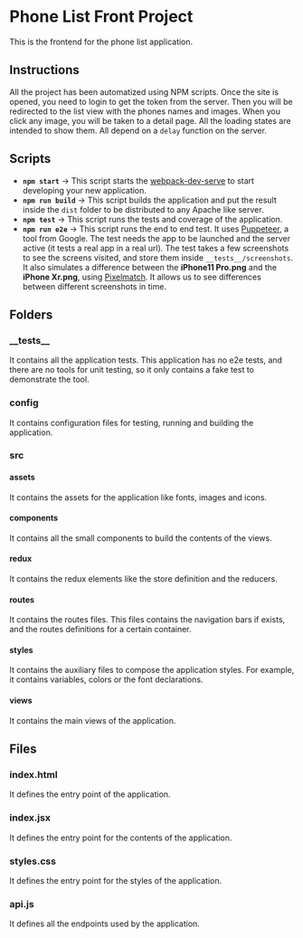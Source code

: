 # Phone List Front Project

This is the frontend for the phone list application.

## Instructions

All the project has been automatized using NPM scripts. Once the site is opened, you need to login to get the token from the server. Then you will be redirected to the list view with the phones names and images. When you click any image, you will be taken to a detail page. All the loading states are intended to show them. All depend on a `delay` function on the server.

## Scripts

* __`npm start`__ → This script starts the [webpack-dev-serve](https://github.com/webpack/webpack-dev-server) to start developing your new application.
* __`npm run build`__ → This script builds the application and put the result inside the `dist` folder to be distributed to any Apache like server.
* __`npm test`__ → This script runs the tests and coverage of the application.
* __`npm run e2e`__ → This script runs the end to end test. It uses [Puppeteer](https://github.com/puppeteer/puppeteer), a tool from Google. The test needs the app to be launched and the server active (it tests a real app in a real url). The test takes a few screenshots to see the screens visited, and store them inside `__tests__/screenshots`. It also simulates a difference between the __iPhone11 Pro.png__ and the __iPhone Xr.png__, using [Pixelmatch](https://github.com/mapbox/pixelmatch). It allows us to see differences between different screenshots in time.

## Folders

### \_\_tests\_\_

It contains all the application tests. This application has no e2e tests, and there are no tools for unit testing, so it only contains a fake test to demonstrate the tool.

### config

It contains configuration files for testing, running and building the application.

### src

#### assets

It contains the assets for the application like fonts, images and icons.

#### components

It contains all the small components to build the contents of the views.

#### redux

It contains the redux elements like the store definition and the reducers.

#### routes

It contains the routes files. This files contains the navigation bars if exists, and the routes definitions for a certain container.

#### styles

It contains the auxiliary files to compose the application styles. For example, it contains variables, colors or the font declarations.

#### views

It contains the main views of the application.

## Files

### index.html

It defines the entry point of the application.

### index.jsx

It defines the entry point for the contents of the application.

### styles.css

It defines the entry point for the styles of the application.

### api.js

It defines all the endpoints used by the application.
